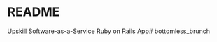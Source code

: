 # README
[Upskill](http://upskillcourse.com) Software-as-a-Service Ruby on Rails App# bottomless_brunch
